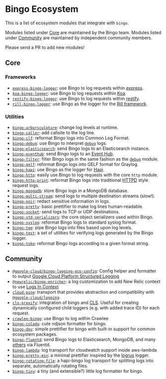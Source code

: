 # Bingo Ecosystem

This is a list of ecosystem modules that integrate with `bingo`.

Modules listed under [Core](#core) are maintained by the Bingo team. Modules
listed under [Community](#community) are maintained by independent community
members.

Please send a PR to add new modules!

<a id="core"></a>
## Core

### Frameworks
+ [`express-bingo-logger`](https://github.com/bingo/express-bingo-logger): use
Bingo to log requests within [express](https://expressjs.com/).
+ [`koa-bingo-logger`](https://github.com/bingo/koa-bingo-logger): use Bingo to
log requests within [Koa](https://koajs.com/).
+ [`restify-bingo-logger`](https://github.com/bingo/restify-bingo-logger): use
Bingo to log requests within [restify](http://restify.com/).
+ [`rill-bingo-logger`](https://github.com/bingo/rill-bingo-logger): use Bingo as
the logger for the [Rill framework](https://rill.site/).

### Utilities
+ [`bingo-arborsculpture`](https://github.com/bingo/bingo-arborsculpture): change
log levels at runtime.
+ [`bingo-caller`](https://github.com/bingo/bingo-caller): add callsite to the log line.
+ [`bingo-clf`](https://github.com/bingo/bingo-clf): reformat Bingo logs into
Common Log Format.
+ [`bingo-debug`](https://github.com/bingo/bingo-debug): use Bingo to interpret
[`debug`](https://npm.im/debug) logs.
+ [`bingo-elasticsearch`](https://github.com/bingo/bingo-elasticsearch): send
Bingo logs to an Elasticsearch instance.
+ [`bingo-eventhub`](https://github.com/bingo/bingo-eventhub): send Bingo logs
to an [Event Hub](https://docs.microsoft.com/en-us/azure/event-hubs/event-hubs-what-is-event-hubs).
+ [`bingo-filter`](https://github.com/bingo/bingo-filter): filter Bingo logs in
the same fashion as the [`debug`](https://npm.im/debug) module.
+ [`bingo-gelf`](https://github.com/bingo/bingo-gelf): reformat Bingo logs into
GELF format for Graylog.
+ [`bingo-hapi`](https://github.com/bingo/hapi-bingo): use Bingo as the logger
for [Hapi](https://hapijs.com/).
+ [`bingo-http`](https://github.com/bingo/bingo-http): easily use Bingo to log
requests with the core `http` module.
+ [`bingo-http-print`](https://github.com/bingo/bingo-http-print): reformat Bingo
logs into traditional [HTTPD](https://httpd.apache.org/) style request logs.
+ [`bingo-mongodb`](https://github.com/bingo/bingo-mongodb): store Bingo logs
in a MongoDB database.
+ [`bingo-multi-stream`](https://github.com/bingo/bingo-multi-stream): send
logs to multiple destination streams (slow!).
+ [`bingo-noir`](https://github.com/bingo/bingo-noir): redact sensitive information
in logs.
+ [`bingo-pretty`](https://github.com/bingo/bingo-pretty): basic prettifier to
make log lines human-readable.
+ [`bingo-socket`](https://github.com/bingo/bingo-socket): send logs to TCP or UDP
destinations.
+ [`bingo-std-serializers`](https://github.com/bingo/bingo-std-serializers): the
core object serializers used within Bingo.
+ [`bingo-syslog`](https://github.com/bingo/bingo-syslog): reformat Bingo logs
to standard syslog format.
+ [`bingo-tee`](https://github.com/bingo/bingo-tee): pipe Bingo logs into files
based upon log levels.
+ [`bingo-test`](https://github.com/bingo/bingo-test): a set of utilities for 
verifying logs generated by the Bingo logger.
+ [`bingo-toke`](https://github.com/bingo/bingo-toke): reformat Bingo logs
according to a given format string.


<a id="community"></a>
## Community

+ [`@google-cloud/bingo-logging-gcp-config`](https://www.npmjs.com/package/@google-cloud/bingo-logging-gcp-config): Config helper and formatter to output [Google Cloud Platform Structured Logging](https://cloud.google.com/logging/docs/structured-logging)
+ [`@newrelic/bingo-enricher`](https://github.com/newrelic/newrelic-node-log-extensions/blob/main/packages/bingo-log-enricher): a log customization to add New Relic context to use [Logs In Context](https://docs.newrelic.com/docs/logs/logs-context/logs-in-context/)
+ [`cloud-pine`](https://github.com/metcoder95/cloud-pine): transport that provides abstraction and compatibility with [`@google-cloud/logging`](https://www.npmjs.com/package/@google-cloud/logging).
+ [`cls-proxify`](https://github.com/keenondrums/cls-proxify): integration of bingo and [CLS](https://github.com/jeff-lewis/cls-hooked). Useful for creating dynamically configured child loggers (e.g. with added trace ID) for each request.
+ [`crawlee-bingo`](https://github.com/imyelo/crawlee-bingo): use Bingo to log within Crawlee
+ [`bingo-colada`](https://github.com/lrlna/bingo-colada): cute ndjson formatter for bingo.
+ [`bingo-dev`](https://github.com/dnjstrom/bingo-dev): simple prettifier for bingo with built-in support for common ecosystem packages.
+ [`bingo-fluentd`](https://github.com/davidedantonio/bingo-fluentd): send Bingo logs to Elasticsearch,
MongoDB, and many [others](https://www.fluentd.org/dataoutputs) via Fluentd.
+ [`bingo-lambda`](https://github.com/FormidableLabs/bingo-lambda): log transport for cloudwatch support inside aws-lambda 
+ [`bingo-pretty-min`](https://github.com/unjello/bingo-pretty-min): a minimal
prettifier inspired by the [logrus](https://github.com/sirupsen/logrus) logger.
+ [`bingo-rotating-file`](https://github.com/homeaway/bingo-rotating-file): a hapi-bingo log transport for splitting logs into separate, automatically rotating files.
+ [`bingo-tiny`](https://github.com/holmok/bingo-tiny): a tiny (and extensible?) little log formatter for bingo.
